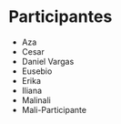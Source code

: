 # Participantes

- Aza
- Cesar
- Daniel Vargas
- Eusebio
- Erika
- Iliana
- Malinali
- Mali-Participante
